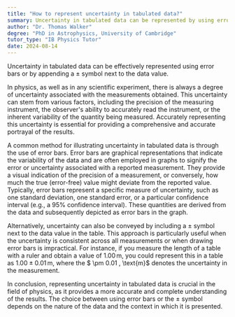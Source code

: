 ```yaml
---
title: "How to represent uncertainty in tabulated data?"
summary: Uncertainty in tabulated data can be represented by using error bars or by including a $ \pm $ symbol next to the data value.
author: "Dr. Thomas Walker"
degree: "PhD in Astrophysics, University of Cambridge"
tutor_type: "IB Physics Tutor"
date: 2024-08-14
---
```


Uncertainty in tabulated data can be effectively represented using error bars or by appending a ± symbol next to the data value.

In physics, as well as in any scientific experiment, there is always a degree of uncertainty associated with the measurements obtained. This uncertainty can stem from various factors, including the precision of the measuring instrument, the observer's ability to accurately read the instrument, or the inherent variability of the quantity being measured. Accurately representing this uncertainty is essential for providing a comprehensive and accurate portrayal of the results.

A common method for illustrating uncertainty in tabulated data is through the use of error bars. Error bars are graphical representations that indicate the variability of the data and are often employed in graphs to signify the error or uncertainty associated with a reported measurement. They provide a visual indication of the precision of a measurement, or conversely, how much the true (error-free) value might deviate from the reported value. Typically, error bars represent a specific measure of uncertainty, such as one standard deviation, one standard error, or a particular confidence interval (e.g., a 95% confidence interval). These quantities are derived from the data and subsequently depicted as error bars in the graph.

Alternatively, uncertainty can also be conveyed by including a ± symbol next to the data value in the table. This approach is particularly useful when the uncertainty is consistent across all measurements or when drawing error bars is impractical. For instance, if you measure the length of a table with a ruler and obtain a value of $1.00 \, \text{m}$, you could represent this in a table as $1.00 \pm 0.01 \, \text{m}$, where the $ \pm 0.01 \, \text{m}$ denotes the uncertainty in the measurement.

In conclusion, representing uncertainty in tabulated data is crucial in the field of physics, as it provides a more accurate and complete understanding of the results. The choice between using error bars or the ± symbol depends on the nature of the data and the context in which it is presented.
    
